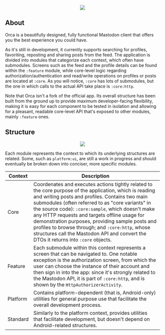 <div align="center">
    <img src="https://github.com/jeanbarrossilva/Orca/assets/38408390/8f4a58e6-f67e-42af-95c4-b48c7f0ce341" />
</div>

## About

Orca is a beautifully designed, fully functional Mastodon client that offers you the best
experience you could have.

As it's still in development, it currently supports searching for profiles, favoriting, reposting and sharing posts from the feed. The application is divided into modules that categorize each context, which often have submodules. Screens such as the feed and the profile details can be found within the `:feature` module, while core-level logic regarding authorization/authentication and read/write operations on profiles or posts are located at `:core`. As you will notice, `:core` has lots of submodules, but the one in which calls to the actual API take place is `:core:http`.

Note that Orca isn't a fork of the official app. Its overall structure has been built from the ground up to provide maximum developer-facing flexibility, making it is easy for each component to be tested in isolation and allowing for a pleasant, readable core-level API that's exposed to other modules, mainly `:feature` ones.

## Structure

<div align="center">
    <img src="https://github.com/jeanbarrossilva/Orca/assets/38408390/eba1a845-4ddf-4edd-b679-8b27e62f3382" />
</div>

Each module represents the context to which its underlying structures are related. Some, such as `platform:ui`, are still a work in progress and should eventually be broken down into conciser, more specific modules.

| Context | Description
----------|------------
Core      | Coordenates and executes actions tightly related to the core purpose of the application, which is reading and writing posts and profiles. Contains two main submodules (often referred to as "core variants" in the source code): `:core:sample`, which doesn't make any HTTP requests and targets offline usage for demonstration purposes, providing sample posts and profiles to browse through; and `:core:http`, whose structures call the Mastodon API and convert the DTOs it returns into `:core` objects.
Feature   | Each submodule within this context represents a screen that can be navigated to. One notable exception is the authorization screen, from which the user can choose the instance of their account and then sign in into the app: since it's strongly related to the Mastodon API, it is part of `:core:http`, and is shown by the `HttpAuthorizerActivity`.
Platform  | Contains platform-dependent (that is, Android-only) utilities for general purpose use that facilitate the overall development process.
Standard  | Similarly to the platform context, provides utilities that facilitate development, but doesn't depend on Android-related structures.